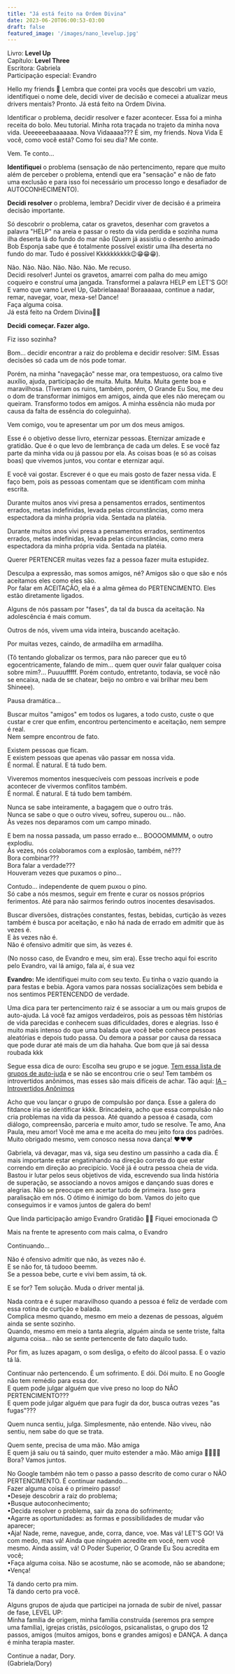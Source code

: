 ```yaml
---
title: "Já está feito na Ordem Divina"
date: 2023-06-20T06:00:53-03:00
draft: false
featured_image: '/images/nano_levelup.jpg'
---
```

Livro: **Level Up**  
Capítulo: **Level Three**  
Escritora: Gabriela  
Participação especial: Evandro  

Hello my friends 👋 
Lembra que contei pra vocês que descobri um vazio, identifiquei o nome dele, decidi viver de decisão e comecei a atualizar meus drivers mentais? Pronto. Já está feito na Ordem Divina.


Identificar o problema, decidir resolver e fazer acontecer. Essa foi a minha receita do bolo. Meu tutorial. Minha rota traçada no trajeto da minha nova vida. Ueeeeeebaaaaaaa. Nova Vidaaaaa???  É sim, my friends. Nova Vida
E você, como você está? Como foi seu dia? Me conte.
 
Vem. Te conto...

**Identifiquei** o problema (sensação de não pertencimento, repare que muito além de perceber o problema, entendi que era "sensação" e não de fato uma exclusão e para isso foi necessário um processo longo e desafiador de AUTOCONHECIMENTO).

**Decidi resolver** o problema, lembra? Decidir viver de decisão é a primeira decisão importante. 

Só descobrir o problema, catar os gravetos, desenhar com gravetos a palavra "HELP" na areia e passar o resto da vida perdida e sozinha numa ilha deserta lá do fundo do mar não (Quem já assistiu o desenho animado Bob Esponja sabe que é totalmente possível existir uma ilha deserta no fundo do mar. Tudo é possível Kkkkkkkkkk😉😁😁😁).

Não. Não. Não. Não. Não. Não. Me recuso.  
Decidi resolver! Juntei os gravetos, amarrei com palha do meu amigo coqueiro e construí uma jangada. 
Transformei a palavra HELP em LET'S GO! E vamo que vamo Level Up, Gabrielaaaaa! Boraaaaaa, continue a nadar, remar, navegar, voar, mexa-se! Dance!  
Faça alguma coisa.  
Já está feito na Ordem Divina🙌🏽

**Decidi começar. Fazer algo.**

Fiz isso sozinha?

Bom... decidir encontrar a raiz do problema e decidir resolver: SIM. Essas decisões só cada um de nós pode tomar. 

Porém, na minha "navegação" nesse mar, ora tempestuoso, ora calmo tive auxílio, ajuda, participação de muita. Muita. Muita. Muita gente boa e maravilhosa. (Tiveram os ruins, também, porém, O Grande Eu Sou, me deu o dom de transformar inimigos em amigos, ainda que eles não mereçam ou queiram. Transformo todos em amigos. A minha essência não muda por causa da falta de essência do coleguinha).

Vem comigo, vou te apresentar um por um dos meus amigos. 

Esse é o objetivo desse livro, eternizar pessoas. Eternizar amizade e gratidão. Que é o que levo de lembrança de cada um deles. E se você faz parte da minha vida ou já passou por ela. As coisas boas (e só as coisas boas) que vivemos juntos, vou contar e eternizar aqui. 

E você vai gostar. Escrever é o que eu mais gosto de fazer nessa vida. E faço bem, pois as pessoas comentam que se identificam com minha escrita.

Durante muitos anos vivi presa a pensamentos errados, sentimentos errados, metas indefinidas, levada pelas circunstâncias, como mera espectadora da minha própria vida. Sentada na platéia. 

Durante muitos anos vivi presa a pensamentos errados, sentimentos errados, metas indefinidas, levada pelas circunstâncias, como mera espectadora da minha própria vida. Sentada na platéia. 

Querer PERTENCER muitas vezes faz a pessoa fazer muita estupidez. 

Desculpa a expressão, mas somos amigos, né? Amigos são o que são e nós aceitamos eles como eles são.  
Por falar em ACEITAÇÃO, ela é a alma gêmea do PERTENCIMENTO. Eles estão diretamente ligados. 

Alguns de nós passam por "fases", da tal da busca da aceitação. Na adolescência é mais comum. 

Outros de nós, vivem uma vida inteira, buscando aceitação. 

Por muitas vezes, caindo, de armadilha em armadilha. 

(Tô tentando globalizar os termos, para não parecer que eu tô egocentricamente, falando de mim... quem quer ouvir falar qualquer coisa sobre mim?... Puuuufffff. Porém contudo, entretanto, todavia, se você não se encaixa, nada de se chatear, beijo no ombro e vai brilhar meu bem  Shineee).

Pausa dramática...

Buscar muitos "amigos" em todos os lugares, a todo custo, custe o que custar e crer que enfim, encontrou pertencimento e aceitação, nem sempre é real.  
Nem sempre encontrou de fato.

Existem pessoas que ficam.  
E existem pessoas que apenas vão passar em nossa vida.  
É normal. É natural. E tá tudo bem.  

Viveremos momentos inesquecíveis com pessoas incríveis e pode acontecer de vivermos conflitos também.  
É normal. É natural. E tá tudo bem também.  

Nunca se sabe inteiramente, a bagagem que o outro trás.  
Nunca se sabe o que o outro viveu, sofreu, superou ou...  não.  
Às vezes nos deparamos com um campo minado.  

E bem na nossa passada, um passo errado e... BOOOOMMMM, o outro explodiu.  
Às vezes, nós colaboramos com a explosão, também, né???  
Bora combinar???  
Bora falar a verdade???  
Houveram vezes que puxamos o pino...  

Contudo... independente de quem puxou o pino.  
Só cabe a nós mesmos, seguir em frente e curar os nossos próprios ferimentos. Até para não sairmos ferindo outros inocentes desavisados. 


Buscar diversões, distrações constantes, festas, bebidas, curtição às vezes também é busca por aceitação, e não há nada de errado em admitir que às vezes é.  
E às vezes não é.  
Não é ofensivo admitir que sim, às vezes é.

(No nosso caso, de Evandro e meu, sim era). Esse trecho aqui foi escrito pelo Evandro, vai lá amigo, fala aí, é sua vez

**Evandro:** Me identifiquei muito com seu texto. Eu tinha o vazio quando ia para festas e bebia. Agora vamos para nossas socializações sem bebida e nos sentimos PERTENCENDO de verdade.

Uma dica para ter pertencimento raiz é se associar a um ou mais grupos de auto-ajuda. Lá você faz amigos verdadeiros, pois as pessoas têm histórias de vida parecidas e conhecem suas dificuldades, dores e alegrias. Isso é muito mais intenso do que uma balada que você bebe conhece pessoas aleatórias e depois tudo passa. Ou demora a passar por causa da ressaca que pode durar até mais de um dia hahaha. Que bom que já sai dessa roubada kkk 

Segue essa dica de ouro: Escolha seu grupo e se jogue. [Tem essa lista de grupos de auto-juda](https://obsam.unb.br/grupos-de-auto-ajuda/) e se não se encontrou crie o seu! Tem também os introvertidos anônimos, mas esses são mais difíceis de achar. Tão aqui: [IA – Introvertidos Anônimos](https://iaintrovertidosanonimos.wordpress.com/sobre/)

Acho que vou lançar o grupo de compulsão por dança. Esse a galera do fitdance iria se identificar kkkk. Brincadeira, acho que essa compulsão não cria problemas na vida da pessoa. Até quando a pessoa é casada, com diálogo, compreensão, parceria e muito amor, tudo se resolve. Te amo, Ana Paula, meu amor! Você me ama e me aceita do meu jeito fora dos padrões. Muito obrigado mesmo, vem conosco nessa nova dança! ❤️❤️❤️

Gabriela, vá devagar, mas vá, siga seu destino um passinho a cada dia. É mais importante estar engatinhando na direção correta do que estar correndo em direção ao precipício. Você já é outra pessoa cheia de vida. Bastou ir lutar pelos seus objetivos de vida, escrevendo sua linda história de superação, se associando a novos amigos e dançando suas dores e alegrias.
Não se preocupe em acertar tudo de primeira. Isso gera paralisação em nós. O ótimo é inimigo do bom. Vamos do jeito que conseguimos ir e vamos juntos de galera do bem! 

Que linda participação amigo Evandro Gratidão 🙏🏽 Fiquei emocionada 😊

Mais na frente te apresento com mais calma, o Evandro 

Continuando...

Não é ofensivo admitir que não, às vezes não é.  
E se não for, tá tudooo beemm.  
Se a pessoa bebe, curte e vivi bem assim, tá ok.  

E se for? Tem solução. Muda o driver mental já. 

Nada contra e é super maravilhoso quando a pessoa é feliz de verdade com essa rotina de curtição e balada.  
Complica mesmo quando, mesmo em meio a dezenas de pessoas, alguém ainda se sente sozinho.  
Quando, mesmo em meio a tanta alegria, alguém ainda se sente triste, falta alguma coisa... não se sente pertencente de fato daquilo tudo.

Por fim, as luzes apagam, o som desliga, o efeito do álcool passa. E o vazio tá lá.

Continuar não pertencendo. É um sofrimento. E dói. Dói muito. 
E no Google não tem remédio para essa dor.  
E quem pode julgar alguém que vive preso no loop do NÃO PERTENCIMENTO???  
E quem pode julgar alguém que para fugir da dor, busca outras vezes "as fugas"???

Quem nunca sentiu, julga. Simplesmente, não entende. Não viveu, não sentiu, nem sabe do que se trata.

Quem sente, precisa de uma mão. Mão amiga   
E quem já saiu ou tá saindo, quer muito estender a mão. Mão amiga ✋🏽👊🏽  
Bora? Vamos juntos.


No Google também não tem o passo a passo descrito de como curar o NÃO PERTENCIMENTO. É continuar nadando...  
Fazer alguma coisa é o primeiro passo!  
•Deseje descobrir a raiz do problema;  
•Busque autoconhecimento;  
•Decida resolver o problema, sair da zona do sofrimento;  
•Agarre as oportunidades: as formas e possibilidades de mudar vão aparecer;  
•Aja! Nade, reme, navegue, ande, corra, dance, voe. Mas vá! LET'S GO! Vá com medo, mas vá! Ainda que ninguém acredite em você, nem você mesmo. Ainda assim, vá! O Poder Superior, O Grande Eu Sou acredita em você;   
•Faça alguma coisa. Não se acostume, não se acomode, não se abandone;    
•Vença!  


Tá dando certo pra mim.  
Tá dando certo pra você. 

Alguns grupos de ajuda que participei na jornada de subir de nível, passar de fase, LEVEL UP:  
Minha família de origem, minha família construída (seremos pra sempre uma família), igrejas cristãs, psicólogos, psicanalistas, o grupo dos 12 passos, amigos (muitos amigos, bons e grandes amigos) e DANÇA. A dança é minha terapia master. 

Continue a nadar, Dory.  
(Gabriela/Dory)

